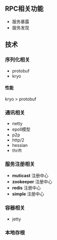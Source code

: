 ## RPC相关功能
- 服务暴露
- 服务发现

## 技术
### 序列化相关
- protobuf
- kryo

#### 性能
kryo > protobuf

### 通讯相关
- netty
- epoll模型
- p2p
- http/2
- hessian
- thrift

### 服务注册相关
- **muticast** 注册中心
- **zookeeper** 注册中心
- **redis** 注册中心
- **simple** 注册中心

### 容器相关
- jetty

### 本地存根
